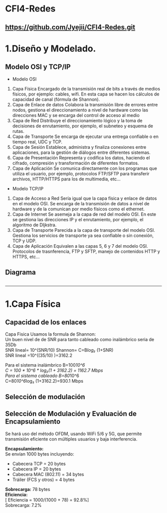 # CFI4-Redes
https://github.com/Jyejii/CFI4-Redes.git
------------------------------------------
# 1.Diseño y Modelado.
## Modelo OSI y TCP/IP 
-	Modelo OSI
1.	Capa Física	Encargado de la transmisión real de bits a través de medios físicos, por ejemplo: cables, wifi. En esta capa se hacen los cálculos de capacidad de canal (fórmula de Shannon).
2.	Capa de Enlace de datos	Colabora la transmisión libre de errores entre nodos, gestiona el direccionamiento a nivel de hardware como las direcciones MAC y se encarga del control de acceso al medio 
3.	Capa de Red	Distribuye el direccionamiento lógico y la toma de decisiones de enrutamiento, por ejemplo, el subneteo y esquema de rutas.
4.	Capa de Transporte	Se encarga de ejecutar una entrega confiable o en tiempo real, UDC y TCP.
5.	Capa de Sesión	Establece, administra y finaliza conexiones entre aplicaciones, para la gestión de diálogos entre diferentes sistemas.
6.	Capa de Presentación	Representa y codifica los datos, haciendo el cifrado, compresión y transformación de diferentes formatos.
7.	Capa de Aplicación	Se comunica directamente con los programas que utiliza el usuario, por ejemplo, protocolos FTP/SFTP para transferir archivos, HTTP/HTTPS para los de multimedia, etc...

-	Modelo TCP/IP
1.	Capa de Acceso a Red	Sería igual que la capa física y enlace de datos en el modelo OSI. Se encarga de la transmisión de datos a nivel de hardware y de la comunican por medio físicos como el ethernet. 
2.	Capa de Internet	Se asemeja a la capa de red del modelo OSI. En este se gestiona las direcciones IP y el enrutamiento, por ejemplo, el algoritmo de DIjkstra.
3.	Capa de Transporte	Parecida a la capa de transporte del modelo OSI. Gestiona los servicios de transporte ya sea confiable o sin conexión, TCP y UDP.
4.	Capa de Aplicación	Equivalen a las capas 5, 6 y 7 del modelo OSI. Protocolos de trasnferencia, FTP y SFTP, manejo de contenidos HTTP y HTTPS, etc...

## Diagrama
````````
````````
-------------------------------------------------------
# 1.Capa Física
## Capacidad de los enlaces
Capa Fisica 
Usamos la formula de Shannon:<br>
Un buen nivel de de SNR para tanto cableado como inalámbrico seria de 35Db<br>
SNR lineal= 10^(SNR/10)		Shannon= C=B*log₂* (1+SNR)<br>
SNR lineal =10^((35/10) )=3162.2<br>

Para el sistema inalámbrico B=100*10^6<br>
C = 100 * 10^6 * log₂(1 + 3162.2) = 1162.7 Mbps
<br>
Para el sistema cableado B=80*10^6<br>
C=80*10^6*log₂ (1+3162.2)=930.1 Mbps<br>
## Selección de modulación
## Selección de Modulación y Evaluación de Encapsulamiento

Se hará uso del método OFDM, usando WiFi 5/6 y 5G, que permite transmisión eficiente con múltiples usuarios y baja interferencia.

**Encapsulamiento:**  
Se envían 1000 bytes incluyendo:  
- Cabecera TCP = 20 bytes  
- Cabecera IP = 20 bytes  
- Cabecera MAC (802.11) = 34 bytes  
- Tráiler (FCS y otros) = 4 bytes  

**Sobrecarga:** 78 bytes  
**Eficiencia:**  
\[ Eficiencia = 1000/(1000 + 78) = 92.8%]  
Sobrecarga: 7.2%
